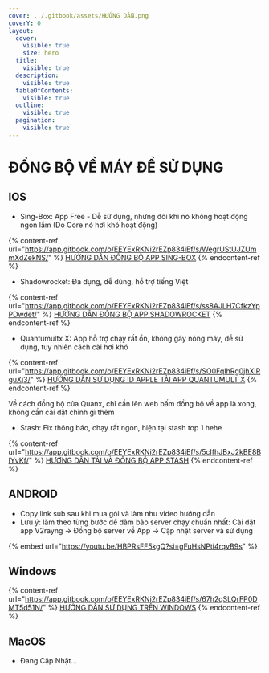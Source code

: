 ```yaml
---
cover: ../.gitbook/assets/HƯỚNG DẪN.png
coverY: 0
layout:
  cover:
    visible: true
    size: hero
  title:
    visible: true
  description:
    visible: true
  tableOfContents:
    visible: true
  outline:
    visible: true
  pagination:
    visible: true
---
```


# ĐỒNG BỘ VỀ MÁY ĐỂ SỬ DỤNG

## IOS

* Sing-Box: App Free - Dễ sử dụng, nhưng đôi khi nó không hoạt động ngon lắm (Do Core nó hơi khó hoạt động)

{% content-ref url="https://app.gitbook.com/o/EEYExRKNi2rEZp834iEf/s/WegrUStUJZUmmXdZekNS/" %}
[HƯỚNG DẪN ĐỒNG BỘ APP SING-BOX](https://app.gitbook.com/o/EEYExRKNi2rEZp834iEf/s/WegrUStUJZUmmXdZekNS/)
{% endcontent-ref %}

* Shadowrocket: Đa dụng, dễ dùng, hỗ trợ tiếng Việt

{% content-ref url="https://app.gitbook.com/o/EEYExRKNi2rEZp834iEf/s/ss8AJLH7CfkzYpPDwdet/" %}
[HƯỚNG DẪN ĐỒNG BỘ APP SHADOWROCKET](https://app.gitbook.com/o/EEYExRKNi2rEZp834iEf/s/ss8AJLH7CfkzYpPDwdet/)
{% endcontent-ref %}

* Quantumultx X: App hỗ trợ chạy rất ổn, không gây nóng máy, dễ sử dụng, tuy nhiên cách cài hơi khó

{% content-ref url="https://app.gitbook.com/o/EEYExRKNi2rEZp834iEf/s/SO0FqIhRg0jhXlRguXj3/" %}
[HƯỚNG DẪN SỬ DỤNG ID APPLE TẢI APP QUANTUMULT X](https://app.gitbook.com/o/EEYExRKNi2rEZp834iEf/s/SO0FqIhRg0jhXlRguXj3/)
{% endcontent-ref %}

Về cách đồng bộ của Quanx, chỉ cần lên web bấm đồng bộ về app là xong, không cần cài đặt chỉnh gì thêm

* Stash: Fix thông báo, chạy rất ngon, hiện tại stash top 1 hehe

{% content-ref url="https://app.gitbook.com/o/EEYExRKNi2rEZp834iEf/s/5cIfhJBxJ2kBE8BIYvKf/" %}
[HƯỚNG DẪN TẢI VÀ ĐỒNG BỘ APP STASH](https://app.gitbook.com/o/EEYExRKNi2rEZp834iEf/s/5cIfhJBxJ2kBE8BIYvKf/)
{% endcontent-ref %}

## ANDROID

* Copy link sub sau khi mua gói và làm như video hướng dẫn
* Lưu ý: làm theo từng bước để đảm bảo server chạy chuẩn nhất: Cài đặt app V2rayng -> Đồng bộ server về App -> Cập nhật server và sử dụng

{% embed url="https://youtu.be/HBPRsFF5kgQ?si=gFuHsNPti4rqvB9s" %}

## Windows

{% content-ref url="https://app.gitbook.com/o/EEYExRKNi2rEZp834iEf/s/67h2qSLQrFP0DMT5d51N/" %}
[HƯỚNG DẪN SỬ DỤNG TRÊN WINDOWS](https://app.gitbook.com/o/EEYExRKNi2rEZp834iEf/s/67h2qSLQrFP0DMT5d51N/)
{% endcontent-ref %}

## MacOS

* Đang Cập Nhật...
